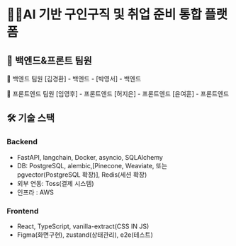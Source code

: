 # 🧑‍💻AI 기반 구인구직 및 취업 준비 통합 플랫폼
## 👥 백엔드&프론트 팀원
👥 백엔드 팀원 [김경환] - 백엔드 - [박영서] - 백엔드

👥 프론트엔드 팀원 [임영후] - 프론트엔드 [허지은] - 프론트엔드 [윤여훈] - 프론트엔드

## 🛠 기술 스택
### Backend
- FastAPI, langchain, Docker, asyncio, SQLAlchemy
- DB: PostgreSQL, alembic,[Pinecone, Weaviate, 또는 pgvector(PostgreSQL 확장)], Redis(세션 확장)
- 외부 연동: Toss(결제 시스템)
- 인프라 : AWS

### Frontend
- React, TypeScript, vanilla-extract(CSS IN JS)
- Figma(화면구현), zustand(상태관리), e2e(테스트)
